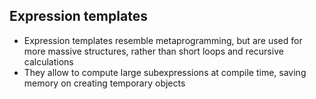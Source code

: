 ## Expression templates
* Expression templates resemble metaprogramming, but are used for more massive structures, rather than short loops and recursive calculations
* They allow to compute large subexpressions at compile time, saving memory on creating temporary objects
